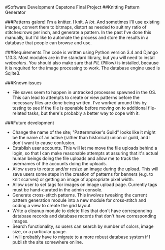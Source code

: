 #Software Development Capstone Final Project
##Knitting Pattern Generator

###Patterns galore!
I'm a knitter.  I knit.  A _lot_.  And sometimes I'll use existing images, convert them to bitmaps, distort as needed to suit my ratio of stitches:rows per inch, and generate a pattern.  In the past I've done this manually, but I'd like to automate the process and store the results in a database that people can browse and use.

###Requirements
The code is written using Python version 3.4 and Django 1.10.3.  Most modules are in the standard library, but you will need to install _webcolors_.  You should also make sure that _PIL_ (Pillow) is installed, because it is required for the image processing to work.  The database engine used is Sqlite3.

###Known issues
* File saves seem to happen in untracked processes spawned in the OS.  This can lead to attempts to create or view patterns before the necessary files are done being written.  I've worked around this by testing to see if the file is openable before moving on to additional file-related tasks, but there's probably a better way to cope with it.

###Future development
* Change the name of the site; "Patternmaker's Guild" looks like it might be the name of an active (rather than historical) union or guild, and I don't want to cause confusion.
* Establish user accounts.  This will let me move the file uploads behind a login, so that I can make reasonable attempts at assuring that it's actual human beings doing the file uploads and allow me to track the usernames of the accounts doing the uploads.
* Allow users to rotate and/or resize an image during the upload.  This will save users some steps in the creation of patterns for banners (e.g. to knit scarves) or getting an image of appropriate pixel width.
* Allow user to set tags for images on image upload page.  Currently tags must be hand-curated in the admin console.
* Generate cross-stitch patterns. This involves tweaking the current pattern generation module into a new module for cross-stitch and coding a view to create the grid layout.
* Write a cleanup module to delete files that don't have corresponding database records and database records that don't have corresponding images.
* Search functionality, so users can search by number of colors, image size, or a particular gauge.
* I will probably have to migrate to a more robust database system if I publish the site somewhere online.
